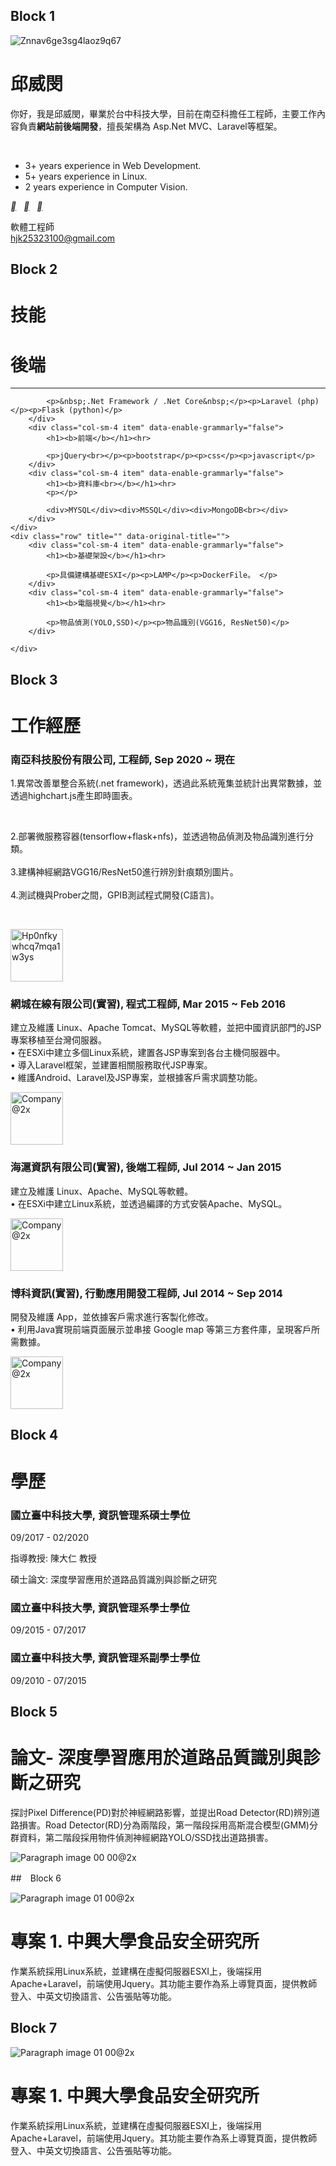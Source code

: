 ## Block 1  
  
<div class="col-sm-2" data-enable-grammarly="false"><img data-no-retina="true" src="https://media.cakeresume.com/image/upload/s--5v9zZtgV--/c_fill,g_face,h_300,w_300/v1589592077/znnav6ge3sg4laoz9q67.jpg" alt="Znnav6ge3sg4laoz9q67" loading="" data-uploader-id="0" data-state="empty"></div><div class="col-sm-10" data-enable-grammarly="false"><h1><b>邱威閔</b></h1><p>你好，我是邱威閔，畢業於台中科技大學，目前在南亞科擔任工程師，主要工作內容負責<b>網站前後端開發</b>，擅長架構為 Asp.Net MVC、Laravel等框架。</p><p><br></p><p></p><ul><li>3+ years experience in Web Development.<br></li><li>5+ years experience in Linux.</li><li>2 years experience in Computer Vision.</li></ul><p></p><div class="edit"><div class="social-links"><a href="https://www.facebook.com/weimin.chiu" target="_blank" rel="nofollow noopener" data-enable-grammarly="false"><i class="fab"></i></a>&nbsp;&nbsp;&nbsp;<a href="https://github.com/qaz25323100" target="_blank" rel="nofollow noopener" data-enable-grammarly="false"><i class="fab"></i></a>&nbsp;&nbsp;&nbsp;<a href="https://www.linkedin.com/in/wayne-chiu-176819a3/" target="_blank" rel="nofollow noopener" data-enable-grammarly="false"><i class="fab"></i></a>&nbsp;</div></div><p>軟體工程師<br><a href="mailto:hjk25323100@gmail.com" target="_blank" rel="nofollow noopener" data-enable-grammarly="false">hjk25323100@gmail.com</a></p></div>
  
## Block 2  
<div class="col-sm-12">
    <div class="row">
        <div class="col-sm-12" data-enable-grammarly="false">
            <h1><b>技能</b></h1>
        </div>
    </div>
    <div class="row" title="" data-original-title="" aria-describedby="tooltip794010">
        <div class="col-sm-4 item" data-enable-grammarly="false">
            <h1><b>後端</b></h1>
<hr>
            
            <p>&nbsp;.Net Framework / .Net Core&nbsp;</p><p>Laravel (php)</p><p>Flask (python)</p>
        </div>
        <div class="col-sm-4 item" data-enable-grammarly="false">
            <h1><b>前端</b></h1><hr>
            
            <p>jQuery<br></p><p>bootstrap</p><p>css</p><p>javascript</p>
        </div>
        <div class="col-sm-4 item" data-enable-grammarly="false">
            <h1><b>資料庫<br></b></h1><hr>
            <p></p>
            
            <div>MYSQL</div><div>MSSQL</div><div>MongoDB<br></div>
        </div>
    </div>
    <div class="row" title="" data-original-title="">
        <div class="col-sm-4 item" data-enable-grammarly="false">
            <h1><b>基礎架設</b></h1><hr>
            
            <p>具備建構基礎ESXI</p><p>LAMP</p><p>DockerFile。 </p>
        </div>
        <div class="col-sm-4 item" data-enable-grammarly="false">
            <h1><b>電腦視覺</b></h1><hr>
            
            <p>物品偵測(YOLO,SSD)</p><p>物品識別(VGG16, ResNet50)</p>
        </div>
        
    </div>
</div>

## Block 3  
  
<div class="col-xs-12"><div class="row"><div class="col-xs-12" data-enable-grammarly="false"><h1><b>工作經歷</b></h1></div></div><div class="row" title="" data-original-title="" aria-describedby="tooltip80952"><div class="col-xs-2 col-sm-1 item-num" data-enable-grammarly="false"></div><div class="col-xs-8 col-sm-9 item" data-enable-grammarly="false"><h3><b>南亞科技股份有限公司, 工程師, Sep 2020 ~ 現在</b></h3><p>1.異常改善單整合系統(.net framework)，透過此系統蒐集並統計出異常數據，並透過highchart.js產生即時圖表。</p><p><br></p><p>2.部署微服務容器(tensorflow+flask+nfs)，並透過物品偵測及物品識別進行分類。<br><br>3.建構神經網路VGG16/ResNet50進行辨別針痕類別圖片。
<br><br>4.測試機與Prober之間，GPIB測試程式開發(C語言)。</p><p><br></p></div><div class="col-xs-2 item-image text-right" data-enable-grammarly="false"><img width="84" data-no-retina="true" src="https://media.cakeresume.com/image/upload/s--v7rDC7Lw--/c_pad,fl_png8,h_200,w_200/v1619660876/hp0nfkywhcq7mqa1w3ys.png" alt="Hp0nfkywhcq7mqa1w3ys" loading="" data-uploader-id="1" data-state="empty"></div></div><div class="row" title="" data-original-title=""><div class="col-xs-2 col-sm-1 item-num" data-enable-grammarly="false"></div><div class="col-xs-8 col-sm-9 item" data-enable-grammarly="false"><h3><b>網城在線有限公司(實習), 程式工程師, Mar 2015 ~ Feb 2016</b></h3><p>建立及維護 Linux、Apache Tomcat、MySQL等軟體，並把中國資訊部門的JSP專案移植至台灣伺服器。<br>    • 在ESXi中建立多個Linux系統，建置各JSP專案到各台主機伺服器中。<br>    • 導入Laravel框架，並建置相關服務取代JSP專案。<br>    • 維護Android、Laravel及JSP專案，並根據客戶需求調整功能。</p></div><div class="col-xs-2 item-image text-right" data-enable-grammarly="false"><img width="84" data-no-retina="true" src="https://images.cakeresume.com/EjEwP/waynechiu/f3e5d4f7-25f7-4018-bed7-516d961042b7.png" alt="Company@2x" loading="" style="border-radius: 0px;" data-uploader-id="2" data-state="empty"></div></div><div class="row" title="" data-original-title=""><div class="col-xs-2 col-sm-1 item-num" data-enable-grammarly="false"></div><div class="col-xs-8 col-sm-9 item" data-enable-grammarly="false"><h3><b>海滬資訊有限公司</b>(<b>實習</b>)<b style="color: inherit; letter-spacing: 0px;">, 後端工程師, Jul 2014 ~ Jan 2015</b></h3><p>建立及維護 Linux、Apache、MySQL等軟體。<br>    • 在ESXi中建立Linux系統，並透過編譯的方式安裝Apache、MySQL。</p></div><div class="col-xs-2 item-image text-right" data-enable-grammarly="false"><img width="84" data-no-retina="true" src="https://assets.cakeresume.com/assets/user_work_experiences/company@2x-67c196720a5800ba562dd8b30b5f08c1e73e95cf2e870bd86ebec657897e3b20.png" alt="Company@2x" loading="" data-uploader-id="3" data-state="empty"></div></div><div class="row" title="" data-original-title=""><div class="col-xs-2 col-sm-1 item-num" data-enable-grammarly="false"></div><div class="col-xs-8 col-sm-9 item" data-enable-grammarly="false"><h3><b>博科資訊</b>(<b>實習</b>)<b style="color: inherit; letter-spacing: 0px;">, 行動應用開發工程師, Jul 2014 ~ Sep 2014</b></h3><p>開發及維護 App，並依據客戶需求進行客製化修改。<br>    • 利用Java實現前端頁面展示並串接 Google map 等第三方套件庫，呈現客戶所需數據。</p></div><div class="col-xs-2 item-image text-right" data-enable-grammarly="false"><img width="84" data-no-retina="true" src="https://images.cakeresume.com/EjEwP/waynechiu/c0fd6afc-24a2-49af-b516-09109a379a1f.png" alt="Company@2x" loading="" data-uploader-id="4" data-state="empty" style="border-radius: 0px;"></div></div></div>

## Block 4
  
<div class="col-xs-12"><div class="row"><div class="col-xs-12" data-enable-grammarly="false"><h1><b>學歷</b></h1></div></div><div class="row" title="" data-original-title=""><div class="col-xs-2 col-sm-1 item-bullet" data-enable-grammarly="false"></div><div class="col-xs-10 col-sm-11 item" data-enable-grammarly="false"><h3><b>國立臺中科技大學,&nbsp;資訊管理系碩士學位</b></h3><p>09/2017 - 02/2020</p><p>指導教授: 陳大仁 教授</p><p>碩士論文: 深度學習應用於道路品質識別與診斷之研究
</p></div></div><div class="row" title="" data-original-title=""><div class="col-xs-2 col-sm-1 item-bullet" data-enable-grammarly="false"></div><div class="col-xs-10 col-sm-11 item" data-enable-grammarly="false"><h3><b>國立臺中科技大學, 資訊管理系學士學位</b></h3><div>09/2015 - 07/2017<b><br></b></div></div></div><div class="row" title="" data-original-title=""><div class="col-xs-2 col-sm-1 item-bullet" data-enable-grammarly="false"></div><div class="col-xs-10 col-sm-11 item" data-enable-grammarly="false"><h3><b>國立臺中科技大學, 資訊管理系副學士學位</b></h3><div>09/2010 - 07/2015<br></div></div></div></div>

## Block 5
  
<div class="col-sm-8" data-enable-grammarly="false"><h1><b>論文-&nbsp;深度學習應用於道路品質識別與診斷之研究</b></h1><p>探討Pixel Difference(PD)對於神經網路影響，並提出Road Detector(RD)辨別道路損害。Road Detector(RD)分為兩階段，第一階段採用高斯混合模型(GMM)分群資料，第二階段採用物件偵測神經網路YOLO/SSD找出道路損害。</p></div><div class="col-sm-4" data-enable-grammarly="false"><img data-no-retina="true" src="https://images.cakeresume.com/EjEwP/waynechiu/63885e75-4c5a-4e6f-bc41-27e067b306b7.png" alt="Paragraph image 00 00@2x" style="border-radius: 0px;" loading="" data-uploader-id="5" data-state="empty"></div>

##　Block 6
  
  <div class="col-sm-4" data-enable-grammarly="false"><img data-no-retina="true" src="https://images.cakeresume.com/EjEwP/waynechiu/768c3d49-2d4e-48a5-a3d5-ab7cfea1cf1f.png" alt="Paragraph image 01 00@2x" style="border-radius: 0px;" loading="" data-uploader-id="6" data-state="empty"></div><div class="col-sm-8" data-enable-grammarly="false"><h1><b>專案 1. 中興大學食品安全研究所</b></h1><p>作業系統採用Linux系統，並建構在虛擬伺服器ESXI上，後端採用Apache+Laravel，前端使用Jquery。其功能主要作為系上導覽頁面，提供教師登入、中英文切換語言、公告張貼等功能。</p></div>
  
## Block 7

<div class="col-sm-4" data-enable-grammarly="false"><img data-no-retina="true" src="https://images.cakeresume.com/EjEwP/waynechiu/768c3d49-2d4e-48a5-a3d5-ab7cfea1cf1f.png" alt="Paragraph image 01 00@2x" style="border-radius: 0px;" loading="" data-uploader-id="6" data-state="empty"></div><div class="col-sm-8" data-enable-grammarly="false"><h1><b>專案 1. 中興大學食品安全研究所</b></h1><p>作業系統採用Linux系統，並建構在虛擬伺服器ESXI上，後端採用Apache+Laravel，前端使用Jquery。其功能主要作為系上導覽頁面，提供教師登入、中英文切換語言、公告張貼等功能。</p></div>

  
  
